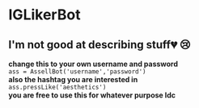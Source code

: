 # IGLikerBot
## I'm not good at describing stuff:broken_heart: :cry:


**change this to your own username and password**<br />
  ```ass = AssellBot('username','password')```<br />
**also the hashtag you are interested in**<br />
  ```ass.pressLike('aesthetics')```<br />
**you are free to use this for whatever purpose Idc**<br />
  
 

